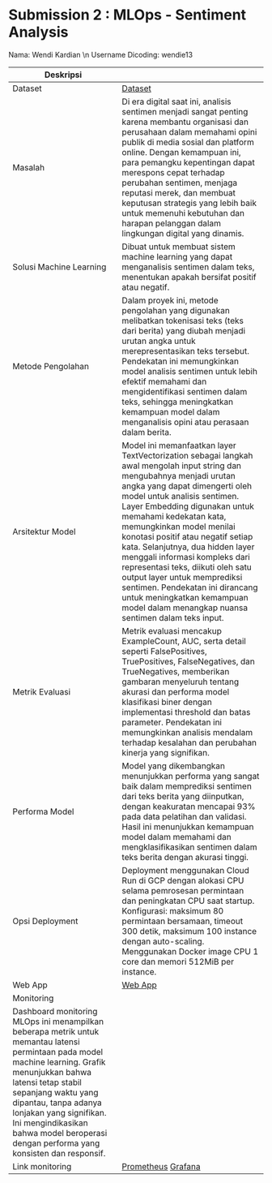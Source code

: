 # Submission 2 : MLOps - Sentiment Analysis

Nama: Wendi Kardian \n
Username Dicoding: wendie13

| Deskripsi | |
|--|--|
| Dataset | [Dataset](https://www.kaggle.com/datasets/dineshpiyasamara/sentiment-analysis-dataset) |
| Masalah | Di era digital saat ini, analisis sentimen menjadi sangat penting karena membantu organisasi dan perusahaan dalam memahami opini publik di media sosial dan platform online. Dengan kemampuan ini, para pemangku kepentingan dapat merespons cepat terhadap perubahan sentimen, menjaga reputasi merek, dan membuat keputusan strategis yang lebih baik untuk memenuhi kebutuhan dan harapan pelanggan dalam lingkungan digital yang dinamis. |
| Solusi Machine Learning | Dibuat untuk membuat sistem machine learning yang dapat menganalisis sentimen dalam teks, menentukan apakah bersifat positif atau negatif. |
| Metode Pengolahan | Dalam proyek ini, metode pengolahan yang digunakan melibatkan tokenisasi teks (teks dari berita) yang diubah menjadi urutan angka untuk merepresentasikan teks tersebut. Pendekatan ini memungkinkan model analisis sentimen untuk lebih efektif memahami dan mengidentifikasi sentimen dalam teks, sehingga meningkatkan kemampuan model dalam menganalisis opini atau perasaan dalam berita. |
| Arsitektur Model | Model ini memanfaatkan layer TextVectorization sebagai langkah awal mengolah input string dan mengubahnya menjadi urutan angka yang dapat dimengerti oleh model untuk analisis sentimen. Layer Embedding digunakan untuk memahami kedekatan kata, memungkinkan model menilai konotasi positif atau negatif setiap kata. Selanjutnya, dua hidden layer menggali informasi kompleks dari representasi teks, diikuti oleh satu output layer untuk memprediksi sentimen. Pendekatan ini dirancang untuk meningkatkan kemampuan model dalam menangkap nuansa sentimen dalam teks input. |
| Metrik Evaluasi | Metrik evaluasi mencakup ExampleCount, AUC, serta detail seperti FalsePositives, TruePositives, FalseNegatives, dan TrueNegatives, memberikan gambaran menyeluruh tentang akurasi dan performa model klasifikasi biner dengan implementasi threshold dan batas parameter. Pendekatan ini memungkinkan analisis mendalam terhadap kesalahan dan perubahan kinerja yang signifikan. |
| Performa Model | Model yang dikembangkan menunjukkan performa yang sangat baik dalam memprediksi sentimen dari teks berita yang diinputkan, dengan keakuratan mencapai 93% pada data pelatihan dan validasi. Hasil ini menunjukkan kemampuan model dalam memahami dan mengklasifikasikan sentimen dalam teks berita dengan akurasi tinggi. |
| Opsi Deployment | Deployment menggunakan Cloud Run di GCP dengan alokasi CPU selama pemrosesan permintaan dan peningkatan CPU saat startup. Konfigurasi: maksimum 80 permintaan bersamaan, timeout 300 detik, maksimum 100 instance dengan auto-scaling. Menggunakan Docker image  CPU 1 core dan memori 512MiB per instance. |
| Web App | [Web App](https://sentiment-546041470502.asia-southeast2.run.app/v1/models/sentiment/metadata) |
| Monitoring |
Dashboard monitoring MLOps ini menampilkan beberapa metrik untuk memantau latensi permintaan pada model machine learning. Grafik menunjukkan bahwa latensi tetap stabil sepanjang waktu yang dipantau, tanpa adanya lonjakan yang signifikan. Ini mengindikasikan bahwa model beroperasi dengan performa yang konsisten dan responsif. |
|Link monitoring | [Prometheus](https://monitoring-546041470502.asia-southeast2.run.app/) [Grafana](http://34.128.78.227:3000/) |